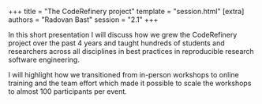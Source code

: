 +++
title = "The CodeRefinery project"
template = "session.html"
[extra]
authors = "Radovan Bast"
session = "2.1"
+++

In this short presentation I will discuss how we grew the CodeRefinery project
over the past 4 years and taught hundreds of students and researchers across
all disciplines in best practices in reproducible research software
engineering.

I will highlight how we transitioned from in-person workshops to online
training and the team effort which made it possible to scale the workshops to
almost 100 participants per event.
